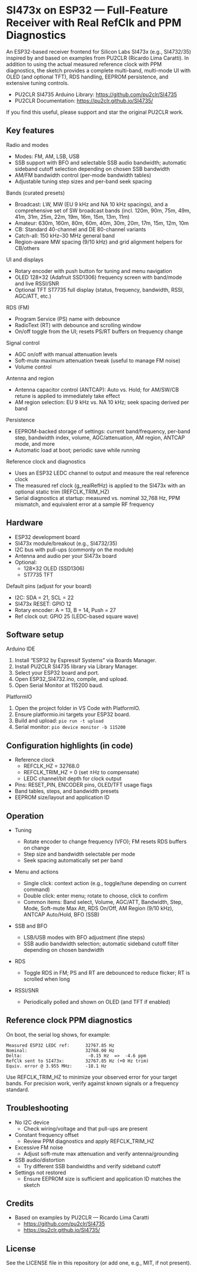 # SI473x on ESP32 — Full-Feature Receiver with Real RefClk and PPM Diagnostics

An ESP32-based receiver frontend for Silicon Labs SI473x (e.g., SI4732/35) inspired by and based on examples from PU2CLR (Ricardo Lima Caratti). In addition to using the actual measured reference clock with PPM diagnostics, the sketch provides a complete multi-band, multi-mode UI with OLED (and optional TFT), RDS handling, EEPROM persistence, and extensive tuning controls.

- PU2CLR SI4735 Arduino Library: https://github.com/pu2clr/SI4735
- PU2CLR Documentation: https://pu2clr.github.io/SI4735/

If you find this useful, please support and star the original PU2CLR work.

## Key features

Radio and modes
- Modes: FM, AM, LSB, USB
- SSB support with BFO and selectable SSB audio bandwidth; automatic sideband cutoff selection depending on chosen SSB bandwidth
- AM/FM bandwidth control (per-mode bandwidth tables)
- Adjustable tuning step sizes and per-band seek spacing

Bands (curated presets)
- Broadcast: LW, MW (EU 9 kHz and NA 10 kHz spacings), and a comprehensive set of SW broadcast bands (incl. 120m, 90m, 75m, 49m, 41m, 31m, 25m, 22m, 19m, 16m, 15m, 13m, 11m)
- Amateur: 630m, 160m, 80m, 60m, 40m, 30m, 20m, 17m, 15m, 12m, 10m
- CB: Standard 40-channel and DE 80-channel variants
- Catch-all: 150 kHz–30 MHz general band
- Region-aware MW spacing (9/10 kHz) and grid alignment helpers for CB/others

UI and displays
- Rotary encoder with push button for tuning and menu navigation
- OLED 128×32 (Adafruit SSD1306) frequency screen with band/mode and live RSSI/SNR
- Optional TFT ST7735 full display (status, frequency, bandwidth, RSSI, AGC/ATT, etc.)

RDS (FM)
- Program Service (PS) name with debounce
- RadioText (RT) with debounce and scrolling window
- On/off toggle from the UI; resets PS/RT buffers on frequency change

Signal control
- AGC on/off with manual attenuation levels
- Soft-mute maximum attenuation tweak (useful to manage FM noise)
- Volume control

Antenna and region
- Antenna capacitor control (ANTCAP): Auto vs. Hold; for AM/SW/CB retune is applied to immediately take effect
- AM region selection: EU 9 kHz vs. NA 10 kHz; seek spacing derived per band

Persistence
- EEPROM-backed storage of settings: current band/frequency, per-band step, bandwidth index, volume, AGC/attenuation, AM region, ANTCAP mode, and more
- Automatic load at boot; periodic save while running

Reference clock and diagnostics
- Uses an ESP32 LEDC channel to output and measure the real reference clock
- The measured ref clock (g_realRefHz) is applied to the SI473x with an optional static trim (REFCLK_TRIM_HZ)
- Serial diagnostics at startup: measured vs. nominal 32,768 Hz, PPM mismatch, and equivalent error at a sample RF frequency

## Hardware

- ESP32 development board
- SI473x module/breakout (e.g., SI4732/35)
- I2C bus with pull-ups (commonly on the module)
- Antenna and audio per your SI473x board
- Optional:
  - 128×32 OLED (SSD1306)
  - ST7735 TFT

Default pins (adjust for your board)
- I2C: SDA = 21, SCL = 22
- SI473x RESET: GPIO 12
- Rotary encoder: A = 13, B = 14, Push = 27
- Ref clock out: GPIO 25 (LEDC-based square wave)

## Software setup

Arduino IDE
1. Install “ESP32 by Espressif Systems” via Boards Manager.
2. Install PU2CLR SI4735 library via Library Manager.
3. Select your ESP32 board and port.
4. Open ESP32_SI4732.ino, compile, and upload.
5. Open Serial Monitor at 115200 baud.

PlatformIO
1. Open the project folder in VS Code with PlatformIO.
2. Ensure platformio.ini targets your ESP32 board.
3. Build and upload: `pio run -t upload`
4. Serial monitor: `pio device monitor -b 115200`

## Configuration highlights (in code)

- Reference clock
  - REFCLK_HZ = 32768.0
  - REFCLK_TRIM_HZ = 0 (set ±Hz to compensate)
  - LEDC channel/bit depth for clock output
- Pins: RESET_PIN, ENCODER pins, OLED/TFT usage flags
- Band tables, steps, and bandwidth presets
- EEPROM size/layout and application ID

## Operation

- Tuning
  - Rotate encoder to change frequency (VFO); FM resets RDS buffers on change
  - Step size and bandwidth selectable per mode
  - Seek spacing automatically set per band

- Menu and actions
  - Single click: context action (e.g., toggle/tune depending on current command)
  - Double click: enter menu; rotate to choose, click to confirm
  - Common items: Band select, Volume, AGC/ATT, Bandwidth, Step, Mode, Soft-mute Max Att, RDS On/Off, AM Region (9/10 kHz), ANTCAP Auto/Hold, BFO (SSB)

- SSB and BFO
  - LSB/USB modes with BFO adjustment (fine steps)
  - SSB audio bandwidth selection; automatic sideband cutoff filter depending on chosen bandwidth

- RDS
  - Toggle RDS in FM; PS and RT are debounced to reduce flicker; RT is scrolled when long

- RSSI/SNR
  - Periodically polled and shown on OLED (and TFT if enabled)

## Reference clock PPM diagnostics

On boot, the serial log shows, for example:
```
Measured ESP32 LEDC ref:      32767.85 Hz
Nominal:                      32768.00 Hz
Delta:                         -0.15 Hz  =>  -4.6 ppm
RefClk sent to SI473x:        32767.85 Hz (+0 Hz trim)
Equiv. error @ 3.955 MHz:     -18.1 Hz
```
Use REFCLK_TRIM_HZ to minimize your observed error for your target bands. For precision work, verify against known signals or a frequency standard.

## Troubleshooting

- No I2C device
  - Check wiring/voltage and that pull-ups are present
- Constant frequency offset
  - Review PPM diagnostics and apply REFCLK_TRIM_HZ
- Excessive FM noise
  - Adjust soft-mute max attenuation and verify antenna/grounding
- SSB audio/distortion
  - Try different SSB bandwidths and verify sideband cutoff
- Settings not restored
  - Ensure EEPROM size is sufficient and application ID matches the sketch

## Credits

- Based on examples by PU2CLR — Ricardo Lima Caratti
  - https://github.com/pu2clr/SI4735
  - https://pu2clr.github.io/SI4735/

## License

See the LICENSE file in this repository (or add one, e.g., MIT, if not present).